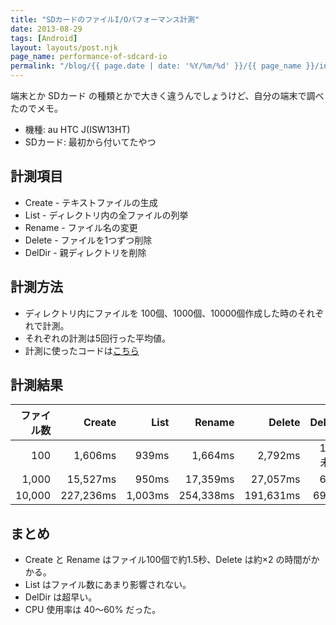 ```yaml
---
title: "SDカードのファイルI/Oパフォーマンス計測"
date: 2013-08-29
tags: [Android]
layout: layouts/post.njk
page_name: performance-of-sdcard-io
permalink: "/blog/{{ page.date | date: '%Y/%m/%d' }}/{{ page_name }}/index.html"
---
```

端末とか SDカード の種類とかで大きく違うんでしょうけど、自分の端末で調べたのでメモ。
<!--more-->
* 機種: au HTC J(ISW13HT)
* SDカード: 最初から付いてたやつ

## 計測項目

* Create - テキストファイルの生成
* List - ディレクトリ内の全ファイルの列挙
* Rename - ファイル名の変更
* Delete - ファイルを1つずつ削除
* DelDir - 親ディレクトリを削除

## 計測方法

* ディレクトリ内にファイルを 100個、1000個、10000個作成した時のそれぞれで計測。
* それぞれの計測は5回行った平均値。
* 計測に使ったコードは[こちら](https://gist.github.com/amay077/6374470)

## 計測結果

ファイル数|Create|List|Rename|Delete|DelDir
--:|--:|--:|--:|--:|--:
100|1,606ms|939ms|1,664ms|2,792ms|1ms未満
1,000|15,527ms|950ms|17,359ms|27,057ms|6ms
10,000|227,236ms|1,003ms|254,338ms|191,631ms|69ms

## まとめ

* Create と Rename はファイル100個で約1.5秒、Delete は約×2 の時間がかかる。
* List はファイル数にあまり影響されない。
* DelDir は超早い。
* CPU 使用率は 40〜60% だった。